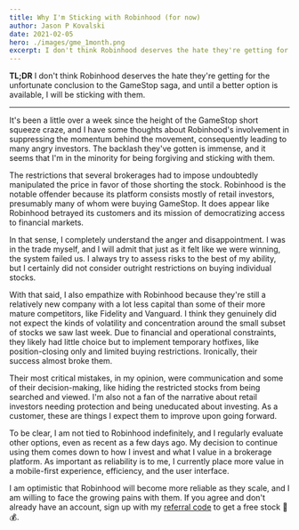 ```yaml
---
title: Why I'm Sticking with Robinhood (for now)
author: Jason P Kovalski
date: 2021-02-05
hero: ./images/gme_1month.png
excerpt: I don't think Robinhood deserves the hate they're getting for the unfortunate conclusion to the GameStop saga, and until a better option is available, I will be sticking with them.
---
```


**TL;DR** I don't think Robinhood deserves the hate they're getting for the unfortunate conclusion to the GameStop saga, and until a better option is available, I will be sticking with them.

---

It's been a little over a week since the height of the GameStop short squeeze craze, and I have some thoughts about Robinhood's involvement in suppressing the momentum behind the movement, consequently leading to many angry investors.  The backlash they've gotten is immense, and it seems that I'm in the minority for being forgiving and sticking with them.

The restrictions that several brokerages had to impose undoubtedly manipulated the price in favor of those shorting the stock.  Robinhood is the notable offender because its platform consists mostly of retail investors, presumably many of whom were buying GameStop.  It does appear like Robinhood betrayed its customers and its mission of democratizing access to financial markets.

In that sense, I completely understand the anger and disappointment.  I was in the trade myself, and I will admit that just as it felt like we were winning, the system failed us.  I always try to assess risks to the best of my ability, but I certainly did not consider outright restrictions on buying individual stocks.

With that said, I also empathize with Robinhood because they're still a relatively new company with a lot less capital than some of their more mature competitors, like Fidelity and Vanguard.  I think they genuinely did not expect the kinds of volatility and concentration around the small subset of stocks we saw last week.  Due to financial and operational constraints, they likely had little choice but to implement temporary hotfixes, like position-closing only and limited buying restrictions.  Ironically, their success almost broke them.

Their most critical mistakes, in my opinion, were communication and some of their decision-making, like hiding the restricted stocks from being searched and viewed.  I'm also not a fan of the narrative about retail investors needing protection and being uneducated about investing.  As a customer, these are things I expect them to improve upon going forward.

To be clear, I am not tied to Robinhood indefinitely, and I regularly evaluate other options, even as recent as a few days ago.  My decision to continue using them comes down to how I invest and what I value in a brokerage platform.  As important as reliability is to me, I currently place more value in a mobile-first experience, efficiency, and the user interface.

I am optimistic that Robinhood will become more reliable as they scale, and I am willing to face the growing pains with them.  If you agree and don't already have an account, sign up with my [referral code](https://join.robinhood.com/jasonk687) to get a free stock 🙂💰.